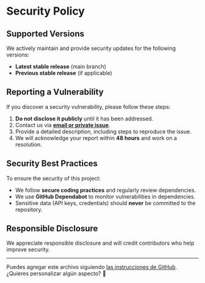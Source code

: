 # Security Policy

## Supported Versions
We actively maintain and provide security updates for the following versions:
- **Latest stable release** (main branch)
- **Previous stable release** (if applicable)

## Reporting a Vulnerability
If you discover a security vulnerability, please follow these steps:
1. **Do not disclose it publicly** until it has been addressed.
2. Contact us via **[email or private issue](https://github.com/cl2raul66/MauiPdfGenerator/issues)**.
3. Provide a detailed description, including steps to reproduce the issue.
4. We will acknowledge your report within **48 hours** and work on a resolution.

## Security Best Practices
To ensure the security of this project:
- We follow **secure coding practices** and regularly review dependencies.
- We use **GitHub Dependabot** to monitor vulnerabilities in dependencies.
- Sensitive data (API keys, credentials) should **never** be committed to the repository.

## Responsible Disclosure
We appreciate responsible disclosure and will credit contributors who help improve security.

---

Puedes agregar este archivo siguiendo [las instrucciones de GitHub](https://docs.github.com/en/code-security/getting-started/adding-a-security-policy-to-your-repository). ¿Quieres personalizar algún aspecto? 🚀
